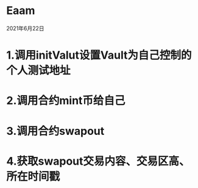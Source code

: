 # Eaam
2021年6月22日
# 1.调用initValut设置Vault为自己控制的个人测试地址
# 2.调用合约mint币给自己
# 3.调用合约swapout
# 4.获取swapout交易内容、交易区高、所在时间戳
